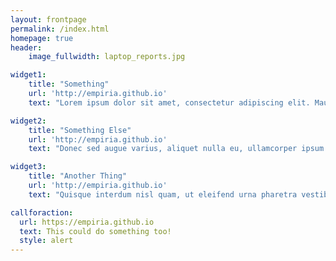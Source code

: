 ```yaml
---
layout: frontpage
permalink: /index.html
homepage: true
header:
    image_fullwidth: laptop_reports.jpg

widget1:
    title: "Something"
    url: 'http://empiria.github.io'
    text: "Lorem ipsum dolor sit amet, consectetur adipiscing elit. Mauris hendrerit purus dui, a fermentum magna accumsan sed. Quisque sit amet mi sed dui aliquet iaculis. Proin mollis risus nisl."

widget2:
    title: "Something Else"
    url: 'http://empiria.github.io'
    text: "Donec sed augue varius, aliquet nulla eu, ullamcorper ipsum. Nunc quis elit risus. Vivamus fringilla felis non egestas gravida. Sed accumsan mauris vel vehicula euismod. Fusce nibh sem, posuere vel nisi sed, imperdiet aliquet nibh. Aenean varius ante eget erat tincidunt malesuada."

widget3:
    title: "Another Thing"
    url: 'http://empiria.github.io'
    text: "Quisque interdum nisl quam, ut eleifend urna pharetra vestibulum. Integer sodales ullamcorper ligula, non elementum sem porttitor sit amet."

callforaction:
  url: https://empiria.github.io
  text: This could do something too!
  style: alert
---
```


